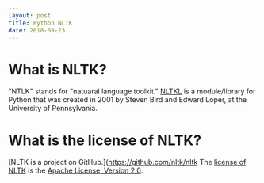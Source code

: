 ```yaml
---
layout: post
title: Python NLTK
date: 2018-08-23
---
```


# What is NLTK?

"NTLK" stands for "natuaral language toolkit." [NLTKL](http://www.nltk.org/) is a module/library for Python that was created in 2001 by Steven Bird and Edward Loper, at the University of Pennsylvania.

# What is the license of NLTK?

[NLTK is a project on GitHub.](https://github.com/nltk/nltk The [license of NLTK](https://github.com/nltk/nltk/blob/develop/LICENSE.txt) is the [Apache License, Version 2.0](https://www.apache.org/licenses/).
